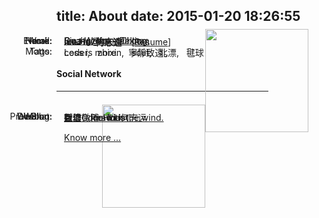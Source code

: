 title: About
date: 2015-01-20 18:26:55
---
<span class="key_pos">Name:</span>		<span class="val_pos">	**Ice He. 何志遠**	&nbsp;&nbsp;	[<a href="#resume" onclick="document.getElementById('resume').className='';">Resume</a>]	</span>	<img src="http://7u2ona.com1.z0.glb.clouddn.com/aboutscut_jianqiu_team_2013_0.jpg" class="pic_pos" style="height: 165px; width: auto;" />
<span class="key_pos">E-mail:</span>		<span class="val_pos">	<a href="mailto:ice_he@foxmail.com">ice_he@foxmail.com</a>	</span>
<span class="key_pos">Work:</span>	<span class="val_pos">	[Sina Weibo](http://baike.baidu.com/link?url=JsoP2u4kIC_MCsuecjvwUbYFAywpNHA6yJrdFWz0YYzhZLzcIgTy-wygyMqrGJNMDe79zjxmOP-fe7Kh-ZsWTq)	- Peking	<span class="hidden">- Mobile Weibo Server Development Engineer </span></span>
<span class="key_pos">Home:</span>		<span class="val_pos">	Guangzhou - China 	</span>	<br/>
<span class="key_pos">Motto:</span>		<span class="val_pos">	Less is more.	&nbsp;&nbsp;	寧靜致遠。	</span>
<span class="key_pos">Tags:</span>		<span class="val_pos">	coder,&nbsp;&nbsp;	zhixin,&nbsp;&nbsp;	scut,&nbsp;&nbsp;	北漂,&nbsp;&nbsp;	毽球	</span>
<br/>
#### **Social Network**
---
<br/><span class="key_pos">Prev Blog:</span>			<span class="val_pos icon-qzone">	[飘。Gone with the wind.](http://290841032.qzone.qq.com)	</span>	<img id="qr_code" src="http://7u2ona.com1.z0.glb.clouddn.com/aboutqr_code_2015_0.jpg" class="pic_pos" style="height: 165px; width: auto;" />
<span class="key_pos">Weibo:</span>	<span class="val_pos icon-weibo">	新浪微博 - [Ice何志远](http://weibo.com/2181657940/)<span id="another_weibo" class="hidden">、&nbsp;[华工Ice是北漂的IT民工](#)</span>	</span>
<span class="key_pos">Douban:</span>	<span class="val_pos icon-douban">	豆瓣 - [Read List](http://book.douban.com/people/IceHeGZ/collect?sort=title&start=0&mode=list&tags_sort=count) </span>
<span class="key_pos">WeChat:</span>			<span class="val_pos icon-weixin">	微信 - <a href="javascript:void(0);" onclick="document.getElementById('qr_code_tip').className='red';">IceHooo</a>	<span id="qr_code_tip" class="hidden">&nbsp;&nbsp;**Scan QR Code ->**</span>	</span>	<span id="more">	<br/><br/>	<span class="val_pos">	<a href="#Social_Network" onclick="">Know more ...</a>	<br/><br/>	</span></span>
<span id="resume" class="hidden">
	<span class="key_pos">Githud:</span>	<span class="val_pos icon-github">	http://github.com/IceHe	</span>
	<span class="key_pos">Zhihu:</span>	<span class="val_pos icon-zhihu">	[知乎](http://www.zhihu.com/people/he-zhi-yuan-15)	Just read	</span>
	<span class="key_pos">Linkedin:</span>	<span class="val_pos icon-linkedin">	[領英](http://cn.linkedin.com/pub/%E5%BF%97%E9%81%A0-%E4%BD%95/92/91/3ba)	Not used	</span>
	<span class="key_pos">Facebook:</span>	<span class="val_pos icon-facebook">	[臉書](https://www.facebook.com/profile.php?id=100008252804677)	Not used	</span>
	<span class="key_pos">Twitter:</span>	<span class="val_pos icon-twitter">	[推特](https://twitter.com/Ice_He_atPeking)	Not used	</span>
	<span class="key_pos">Renren:</span>	<span class="val_pos icon-ren">	[人人](http://www.renren.com/394254750/profile)	Not used	</span>	<br/>
	<img src="http://7u2ona.com1.z0.glb.clouddn.com/aboutdormitory_2013.jpg" style="height: 550px; width: auto;" />	&nbsp;&nbsp;	<img src="http://7u2ona.com1.z0.glb.clouddn.com/aboutjian_qiu_2014.jpg" style="height: 550px; width: auto; float: right; position: relative; left: 0%;" />
</span>

<br/>
<span class="hidden" style="position: relative; left: 13%;">	<span id="qr_code">Scan to **Add me on WeChat**:</span>
<img src="http://7u2ona.com1.z0.glb.clouddn.com/aboutqr_code_2015.jpg" style="height: 200px; width: 200px;"/>	</span>

<style type="text/css">	.key_pos{position: absolute; right: 77%; text-align: left;}	.val_pos{position: absolute; left: 25%;}	.hidden{display: none;}	.red{color: red;}	.pic_pos{float: right; position: relative; top: -10px; left: -20%;}	</style>
<script src="/js/jquery-2.0.3.min.js"></script>	<script type="text/javascript">$('#more').click(function(){$('#another_weibo').removeClass('hidden'); $('#resume').removeClass('hidden'); $(this).addClass('hidden');}); </script>